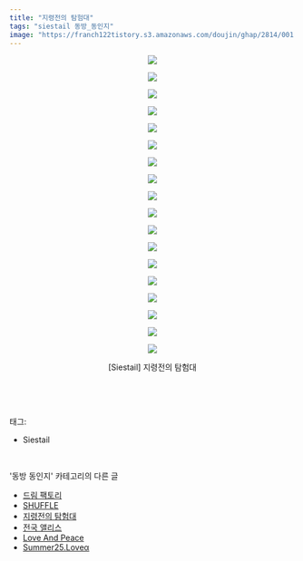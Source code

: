 ```yaml
---
title: "지령전의 탐험대"
tags: "siestail 동방_동인지"
image: "https://franch122tistory.s3.amazonaws.com/doujin/ghap/2814/001.jpg"
---
```

<div class="article">
<p style="text-align: center; clear: none; float: none;"><img src="{{ site.imgserver8 }}/ghap/2814/001.jpg"/></p>
<p style="text-align: center; clear: none; float: none;"><img src="{{ site.imgserver8 }}/ghap/2814/002.jpg"/></p>
<p style="text-align: center; clear: none; float: none;"><img src="{{ site.imgserver8 }}/ghap/2814/003.jpg"/></p>
<p style="text-align: center; clear: none; float: none;"><img src="{{ site.imgserver8 }}/ghap/2814/004.jpg"/></p>
<p style="text-align: center; clear: none; float: none;"><img src="{{ site.imgserver8 }}/ghap/2814/005.jpg"/></p>
<p style="text-align: center; clear: none; float: none;"><img src="{{ site.imgserver8 }}/ghap/2814/006.jpg"/></p>
<p style="text-align: center; clear: none; float: none;"><img src="{{ site.imgserver8 }}/ghap/2814/007.jpg"/></p>
<p style="text-align: center; clear: none; float: none;"><img src="{{ site.imgserver8 }}/ghap/2814/008.jpg"/></p>
<p style="text-align: center; clear: none; float: none;"><img src="{{ site.imgserver8 }}/ghap/2814/009.jpg"/></p>
<p style="text-align: center; clear: none; float: none;"><img src="{{ site.imgserver8 }}/ghap/2814/010.jpg"/></p>
<p style="text-align: center; clear: none; float: none;"><img src="{{ site.imgserver8 }}/ghap/2814/011.jpg"/></p>
<p style="text-align: center; clear: none; float: none;"><img src="{{ site.imgserver8 }}/ghap/2814/012.jpg"/></p>
<p style="text-align: center; clear: none; float: none;"><img src="{{ site.imgserver8 }}/ghap/2814/013.jpg"/></p>
<p style="text-align: center; clear: none; float: none;"><img src="{{ site.imgserver8 }}/ghap/2814/014.jpg"/></p>
<p style="text-align: center; clear: none; float: none;"><img src="{{ site.imgserver8 }}/ghap/2814/015.jpg"/></p>
<p style="text-align: center; clear: none; float: none;"><img src="{{ site.imgserver8 }}/ghap/2814/016.jpg"/></p>
<p style="text-align: center; clear: none; float: none;"><img src="{{ site.imgserver8 }}/ghap/2814/017.jpg"/></p>
<p style="text-align: center; clear: none; float: none;"><img src="{{ site.imgserver8 }}/ghap/2814/018.jpg"/></p>
<p style="text-align: center; clear: none; float: none;">[Siestail] 지령전의 탐험대</p>
<p><br/></p>
</div><br/>
<div class="tagTrail">
<p>태그: </p>
<ul>
<li>Siestail</li>
</ul>
</div><br/>
<div class="another">
<p>'동방 동인지' 카테고리의 다른 글</p>
<ul>
<li><a href="/ghap_2816">드림 팩토리</a></li>
<li><a href="/ghap_2815">SHUFFLE</a></li>
<li><a href="/ghap_2814">지령전의 탐험대</a></li>
<li><a href="/ghap_2813">전국 앨리스</a></li>
<li><a href="/ghap_2812">Love And Peace</a></li>
<li><a href="/ghap_2811">Summer25.Loveα</a></li>
</ul>
</div><br/>
<div class="cb_module cb_fluid">
<div class="cb_wrt cb_profile">
</div><!-- commentList close -->
</div><br/>
